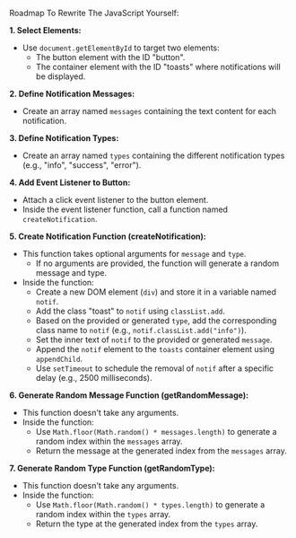 Roadmap To Rewrite The JavaScript Yourself:

**1. Select Elements:**

- Use `document.getElementById` to target two elements:
  - The button element with the ID "button".
  - The container element with the ID "toasts" where notifications will be displayed.

**2. Define Notification Messages:**

- Create an array named `messages` containing the text content for each notification.

**3. Define Notification Types:**

- Create an array named `types` containing the different notification types (e.g., "info", "success", "error").

**4. Add Event Listener to Button:**

- Attach a click event listener to the button element.
- Inside the event listener function, call a function named `createNotification`.

**5. Create Notification Function (createNotification):**

- This function takes optional arguments for `message` and `type`.
  - If no arguments are provided, the function will generate a random message and type.
- Inside the function:
  - Create a new DOM element (`div`) and store it in a variable named `notif`.
  - Add the class "toast" to `notif` using `classList.add`.
  - Based on the provided or generated `type`, add the corresponding class name to `notif` (e.g., `notif.classList.add("info")`).
  - Set the inner text of `notif` to the provided or generated `message`.
  - Append the `notif` element to the `toasts` container element using `appendChild`.
  - Use `setTimeout` to schedule the removal of `notif` after a specific delay (e.g., 2500 milliseconds).

**6. Generate Random Message Function (getRandomMessage):**

- This function doesn't take any arguments.
- Inside the function:
  - Use `Math.floor(Math.random() * messages.length)` to generate a random index within the `messages` array.
  - Return the message at the generated index from the `messages` array.

**7. Generate Random Type Function (getRandomType):**

- This function doesn't take any arguments.
- Inside the function:
  - Use `Math.floor(Math.random() * types.length)` to generate a random index within the `types` array.
  - Return the type at the generated index from the `types` array.
